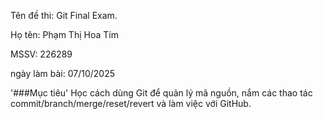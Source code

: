 Tên đề thi: Git Final Exam. 

Họ tên: Phạm Thị Hoa Tím

MSSV: 226289

ngày làm bài: 07/10/2025

'###Mục tiêu'
Học cách dùng Git để quản lý mã nguồn, nắm các thao tác commit/branch/merge/reset/revert và làm việc với GitHub.
